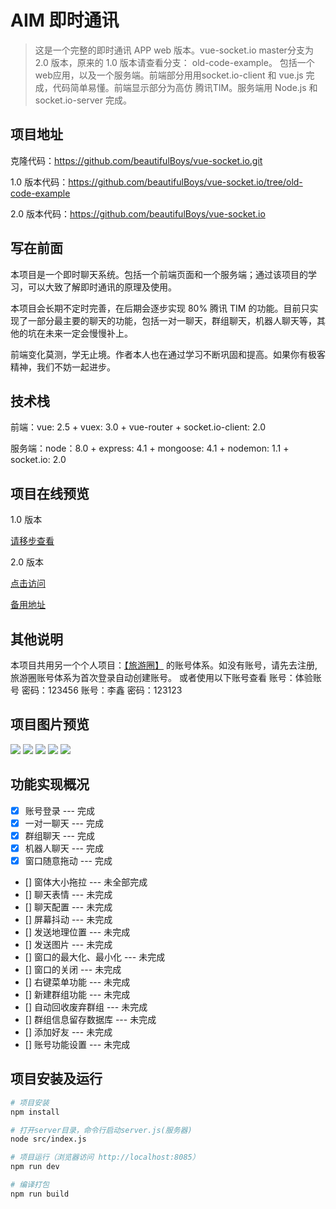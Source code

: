 
# AIM 即时通讯

> 这是一个完整的即时通讯 APP web 版本。vue-socket.io master分支为 2.0 版本，原来的 1.0 版本请查看分支： old-code-example。
>包括一个web应用，以及一个服务端。前端部分用用socket.io-client 和 vue.js 完成，代码简单易懂。前端显示部分为高仿 腾讯TIM。服务端用 Node.js 和 socket.io-server 完成。

## 项目地址
克隆代码：https://github.com/beautifulBoys/vue-socket.io.git

1.0 版本代码：https://github.com/beautifulBoys/vue-socket.io/tree/old-code-example

2.0 版本代码：https://github.com/beautifulBoys/vue-socket.io

## 写在前面

  本项目是一个即时聊天系统。包括一个前端页面和一个服务端；通过该项目的学习，可以大致了解即时通讯的原理及使用。

  本项目会长期不定时完善，在后期会逐步实现 80% 腾讯 TIM 的功能。目前只实现了一部分最主要的聊天的功能，包括一对一聊天，群组聊天，机器人聊天等，其他的坑在未来一定会慢慢补上。

  前端变化莫测，学无止境。作者本人也在通过学习不断巩固和提高。如果你有极客精神，我们不妨一起进步。

## 技术栈
前端：vue: 2.5 + vuex: 3.0 + vue-router + socket.io-client: 2.0

服务端：node：8.0 + express: 4.1 + mongoose: 4.1 + nodemon: 1.1 + socket.io: 2.0

## 项目在线预览
1.0 版本

[请移步查看](https://github.com/beautifulBoys/vue-socket.io/tree/old-code-example)

2.0 版本

[点击访问](http://47.95.212.47:8888/pc/vue-socket/index.html#/)

[备用地址](https://beautifulboys.github.io/pc/vue-socket/index.html#/)

## 其他说明
本项目共用另一个个人项目：[【旅游圈】](https://github.com/beautifulBoys/tourism-circle) 的账号体系。如没有账号，请先去注册,旅游圈账号体系为首次登录自动创建账号。
或者使用以下账号查看
账号：体验账号  密码：123456 
账号：李鑫      密码：123123

## 项目图片预览

<img src="https://raw.githubusercontent.com/beautifulBoys/vue-socket.io/master/source/images/1.png" />
<img src="https://raw.githubusercontent.com/beautifulBoys/vue-socket.io/master/source/images/2.png" />
<img src="https://raw.githubusercontent.com/beautifulBoys/vue-socket.io/master/source/images/3.png"/>
<img src="https://raw.githubusercontent.com/beautifulBoys/vue-socket.io/master/source/images/4.png"/>
<img src="https://raw.githubusercontent.com/beautifulBoys/vue-socket.io/master/source/images/5.png"/>

## 功能实现概况
- [x] 账号登录 --- 完成
- [x] 一对一聊天 --- 完成
- [x] 群组聊天 --- 完成
- [x] 机器人聊天 --- 完成
- [x] 窗口随意拖动 --- 完成
- [] 窗体大小拖拉 --- 未全部完成
- [] 聊天表情 --- 未完成
- [] 聊天配置 --- 未完成
- [] 屏幕抖动 --- 未完成
- [] 发送地理位置 --- 未完成
- [] 发送图片 --- 未完成
- [] 窗口的最大化、最小化 --- 未完成
- [] 窗口的关闭 --- 未完成
- [] 右键菜单功能 --- 未完成
- [] 新建群组功能 --- 未完成
- [] 自动回收废弃群组 --- 未完成
- [] 群组信息留存数据库 --- 未完成
- [] 添加好友 --- 未完成
- [] 账号功能设置 --- 未完成

## 项目安装及运行

``` bash
# 项目安装
npm install

# 打开server目录，命令行启动server.js(服务器)
node src/index.js

# 项目运行（浏览器访问 http://localhost:8085）
npm run dev

# 编译打包
npm run build
```


